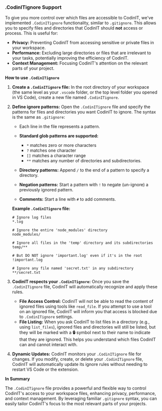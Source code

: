 ### .CodinITignore Support

To give you more control over which files are accessible to CodinIT, we've implemented `.CodinITignore` functionality, similar to `.gitignore`. This allows you to specify files and directories that CodinIT should **not** access or process. This is useful for:

*   **Privacy:** Preventing CodinIT from accessing sensitive or private files in your workspace.
*   **Performance:**  Excluding large directories or files that are irrelevant to your tasks, potentially improving the efficiency of CodinIT.
*   **Context Management:**  Focusing CodinIT's attention on the relevant parts of your project.

**How to use `.CodinITignore`**

1.  **Create a `.CodinITignore` file:** In the root directory of your workspace (the same level as your `.vscode` folder, or the top level folder you opened in VS Code), create a new file named `.CodinITignore`.

2.  **Define ignore patterns:** Open the `.CodinITignore` file and specify the patterns for files and directories you want CodinIT to ignore. The syntax is the same as `.gitignore`:

    *   Each line in the file represents a pattern.
    *   **Standard glob patterns are supported:**
        *   `*` matches zero or more characters
        *   `?` matches one character
        *   `[]` matches a character range
        *   `**` matches any number of directories and subdirectories.

    *   **Directory patterns:** Append `/` to the end of a pattern to specify a directory.
    *   **Negation patterns:** Start a pattern with `!` to negate (un-ignore) a previously ignored pattern.
    *   **Comments:** Start a line with `#` to add comments.

    **Example `.CodinITignore` file:**

    ```
    # Ignore log files
    *.log

    # Ignore the entire 'node_modules' directory
    node_modules/

    # Ignore all files in the 'temp' directory and its subdirectories
    temp/**

    # But DO NOT ignore 'important.log' even if it's in the root
    !important.log

    # Ignore any file named 'secret.txt' in any subdirectory
    **/secret.txt
    ```

3.  **CodinIT respects your `.CodinITignore`:** Once you save the `.CodinITignore` file, CodinIT will automatically recognize and apply these rules.

    *   **File Access Control:** CodinIT will not be able to read the content of ignored files using tools like `read_file`. If you attempt to use a tool on an ignored file, CodinIT will inform you that access is blocked due to `.CodinITignore` settings.
    *   **File Listing:** When you ask CodinIT to list files in a directory (e.g., using `list_files`), ignored files and directories will still be listed, but they will be marked with a **🔒** symbol next to their name to indicate that they are ignored. This helps you understand which files CodinIT can and cannot interact with.

4.  **Dynamic Updates:** CodinIT monitors your `.CodinITignore` file for changes. If you modify, create, or delete your `.CodinITignore` file, CodinIT will automatically update its ignore rules without needing to restart VS Code or the extension.

**In Summary**

The `.CodinITignore` file provides a powerful and flexible way to control CodinIT's access to your workspace files, enhancing privacy, performance, and context management. By leveraging familiar `.gitignore` syntax, you can easily tailor CodinIT's focus to the most relevant parts of your projects.